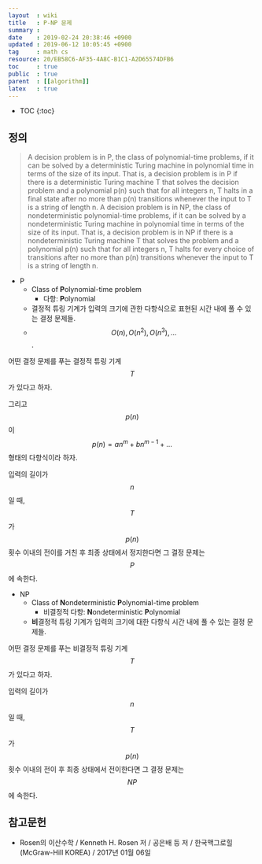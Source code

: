 ```yaml
---
layout  : wiki
title   : P-NP 문제
summary : 
date    : 2019-02-24 20:38:46 +0900
updated : 2019-06-12 10:05:45 +0900
tag     : math cs
resource: 20/EB58C6-AF35-4A8C-B1C1-A2D65574DFB6
toc     : true
public  : true
parent  : [[algorithm]]
latex   : true
---
```

* TOC
{:toc}

## 정의

> A decision problem is in P, the class of polynomial-time problems, if it can be solved by a deterministic Turing machine in polynomial time in terms of the size of its input. That is, a decision problem is in P if there is a deterministic Turing machine T that solves the decision problem and a polynomial p(n) such that for all integers n, T halts in a final state after no more than p(n) transitions whenever the input to T is a string of length n. A decision problem is in NP, the class of nondeterministic polynomial-time problems, if it can be solved by a nondeterministic Turing machine in polynomial time in terms of the size of its input. That is, a decision problem is in NP if there is a nondeterministic Turing machine T that solves the problem and a polynomial p(n) such that for all integers n, T halts for every choice of transitions after no more than p(n) transitions whenever the input to T is a string of length n.

* P
    * Class of **P**olynomial-time problem
        * 다항: **P**olynomial
    * 결정적 튜링 기계가 입력의 크기에 관한 다항식으로 표현된 시간 내에 풀 수 있는 결정 문제들.
    * $$O(n), O(n^2), O(n^3), ...$$.

어떤 결정 문제를 푸는 결정적 튜링 기계 $$T$$가 있다고 하자.

그리고 $$p(n)$$이 $$p(n) = an^m + bn^{m-1} + ...$$ 형태의 다항식이라 하자.

입력의 길이가 $$n$$일 때, $$T$$가 $$p(n)$$ 횟수 이내의 전이를 거친 후 최종 상태에서 정지한다면 그 결정 문제는 $$P$$에 속한다.

* NP
    * Class of **N**ondeterministic **P**olynomial-time problem
        * 비결정적 다항: **N**ondeterministic **P**olynomial
    * **비**결정적 튜링 기계가 입력의 크기에 대한 다항식 시간 내에 풀 수 있는 결정 문제들.

어떤 결정 문제를 푸는 비결정적 튜링 기계 $$T$$가 있다고 하자.

입력의 길이가 $$n$$일 때, $$T$$가 $$p(n)$$ 횟수 이내의 전이 후 최종 상태에서 전이한다면 그 결정 문제는 $$NP$$에 속한다.


## 참고문헌

* Rosen의 이산수학 / Kenneth H. Rosen 저 / 공은배 등 저 / 한국맥그로힐(McGraw-Hill KOREA) / 2017년 01월 06일


